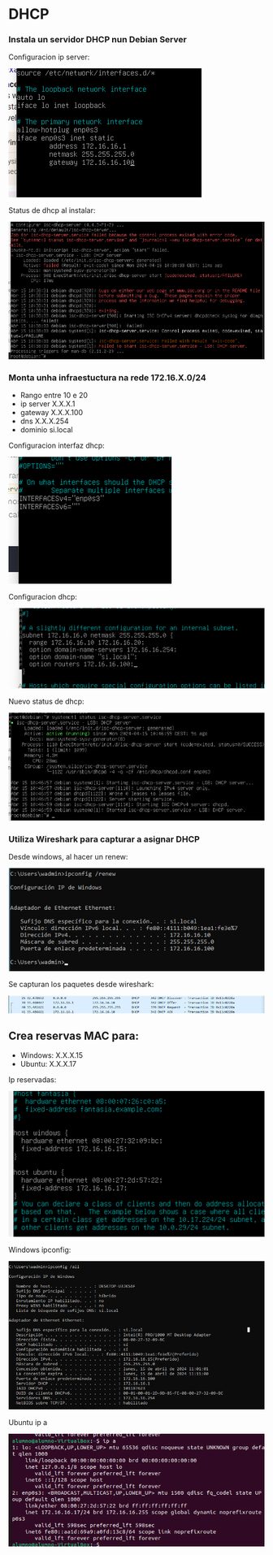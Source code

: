 # DHCP
### Instala un servidor DHCP nun Debian Server

Configuracion ip server:

![Configuracion ip server](./img/conf%20server%20ip.png)

Status de dhcp al instalar:

![Status dhcp](./img/dhcp%20status%20installed.png)

### Monta unha infraestuctura na rede 172.16.X.0/24
- Rango entre 10 e 20
- ip server X.X.X.1
- gateway X.X.X.100
- dns X.X.X.254
- dominio si.local

Configuracion interfaz dhcp:

![interfaz](./img/interfaz%20dhcp.png)

Configuracion dhcp:

![conf dhcp](./img/configuracion%20dhcp.png)

Nuevo status de dhcp:

![status dhcp](./img/nuevo%20status%20dhcp.png)

### Utiliza Wireshark para capturar a asignar DHCP

Desde windows, al hacer un renew:

![renew](./img/ipconfig%20renew.png)

Se capturan los paquetes desde wireshark:

![wireshark](./img/wireshark.png)

## Crea reservas MAC para:
- Windows: X.X.X.15
- Ubuntu: X.X.X.17

Ip reservadas:

![reserva](./img/ip%20reservadas.png)

Windows ipconfig:

![ipconfig](./img/config%20windows.png)

Ubuntu ip a

![ipa](./img/ubuntu%20configuracion.png)